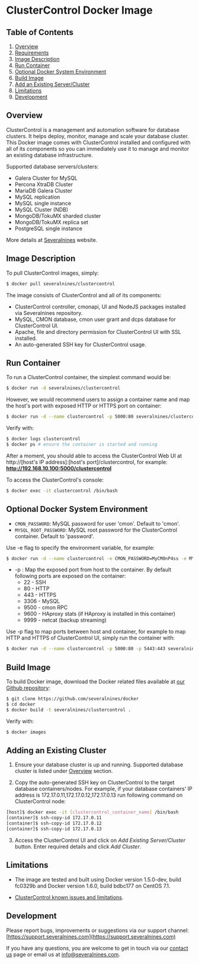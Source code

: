 # ClusterControl Docker Image #

## Table of Contents ##

1. [Overview](#overview)
2. [Requirements](#requirements)
3. [Image Description](#image-description)
4. [Run Container](#run-container)
5. [Optional Docker System Environment](#optional-docker-system-environment)
6. [Build Image](#build-image)
7. [Add an Existing Server/Cluster](#add-an-existing-cluster)
8. [Limitations](#limitations)
9. [Development](#development)

## Overview ##

ClusterControl is a management and automation software for database clusters. It helps deploy, monitor, manage and scale your database cluster. This Docker image comes with ClusterControl installed and configured with all of its components so you can immediately use it to manage and monitor an existing database infrastructure. 

Supported database servers/clusters:
* Galera Cluster for MySQL
* Percona XtraDB Cluster
* MariaDB Galera Cluster
* MySQL replication
* MySQL single instance
* MySQL Cluster (NDB)
* MongoDB/TokuMX sharded cluster
* MongoDB/TokuMX replica set
* PostgreSQL single instance

More details at [Severalnines](http://www.severalnines.com/clustercontrol) website.

## Image Description ##

To pull ClusterControl images, simply:
```bash
$ docker pull severalnines/clustercontrol
```

The image consists of ClusterControl and all of its components:
* ClusterControl controller, cmonapi, UI and NodeJS packages installed via Severalnines repository.
* MySQL, CMON database, cmon user grant and dcps database for ClusterControl UI.
* Apache, file and directory permission for ClusterControl UI with SSL installed.
* An auto-generated SSH key for ClusterControl usage.

## Run Container ##

To run a ClusterControl container, the simplest command would be:
```bash
$ docker run -d severalnines/clustercontrol
```

However, we would recommend users to assign a container name and map the host's port with exposed HTTP or HTTPS port on container:
```bash
$ docker run -d --name clustercontrol -p 5000:80 severalnines/clustercontrol
```

Verify with:
```bash
$ docker logs clustercontrol
$ docker ps # ensure the container is started and running
```

After a moment, you should able to access the ClusterControl Web UI at http://[host's IP address]:[host's port]/clustercontrol, for example:
**http://192.168.10.100:5000/clustercontrol**

To access the ClusterControl's console:
```bash
$ docker exec -it clustercontrol /bin/bash
```

## Optional Docker System Environment ##

* `CMON_PASSWORD`: MySQL password for user 'cmon'. Default to 'cmon'.
* `MYSQL_ROOT_PASSWORD`: MySQL root password for the ClusterControl container. Default to 'password'.

Use -e flag to specify the environment variable, for example:
```bash
$ docker run -d --name clustercontrol -e CMON_PASSWORD=MyCM0nP4ss -e MYSQL_ROOT_PASSWORD=MyR00tP4ss severalnines/clustercontrol
```

* -p : Map the exposed port from host to the container. By default following ports are exposed on the container:
	* 22 - SSH
	* 80 - HTTP
	* 443 - HTTPS
	* 3306 - MySQL
	* 9500 - cmon RPC
	* 9600 - HAproxy stats (if HAproxy is installed in this container)
	* 9999 - netcat (backup streaming)

Use -p flag to map ports between host and container, for example to map HTTP and HTTPS of ClusterControl UI, simply run the container with:
```bash
$ docker run -d --name clustercontrol -p 5000:80 -p 5443:443 severalnines/clustercontrol
```

## Build Image ##

To build Docker image, download the Docker related files available at [our Github repository](https://github.com/severalnines/docker):
```bash
$ git clone https://github.com/severalnines/docker
$ cd docker
$ docker build -t severalnines/clustercontrol .
```

Verify with:
```bash
$ docker images
```

## Adding an Existing Cluster ##

1) Ensure your database cluster is up and running. Supported database cluster is listed under [Overview](#overview) section.

2) Copy the auto-generated SSH key on ClusterControl to the target database containers/nodes. For example, if your database containers' IP address is 172.17.0.11,172.17.0.12,172.17.0.13 run following command on ClusterControl node:
```bash
[host]$ docker exec -it [clustercontrol_container_name] /bin/bash
[container]$ ssh-copy-id 172.17.0.11
[container]$ ssh-copy-id 172.17.0.12
[container]$ ssh-copy-id 172.17.0.13
```

3) Access the ClusterControl UI and click on *Add Existing Server/Cluster* button. Enter required details and click *Add Cluster*. 


## Limitations ##

* The image are tested and built using Docker version 1.5.0-dev, build fc0329b and Docker version 1.6.0, build bdbc177 on CentOS 7.1.

* [ClusterControl known issues and limitations](http://severalnines.com/docs/troubleshooting.html#known-issues-and-limitations).

## Development ##

Please report bugs, improvements or suggestions via our support channel: [https://support.severalnines.com](https://support.severalnines.com) 

If you have any questions, you are welcome to get in touch via our [contact us](http://www.severalnines.com/contact-us) page or email us at info@severalnines.com.
